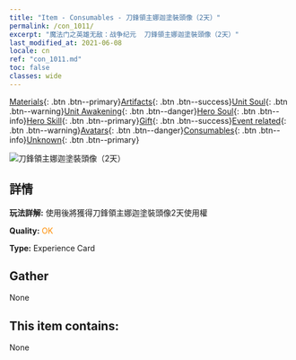 ```yaml
---
title: "Item - Consumables - 刀鋒領主娜迦塗裝頭像（2天）"
permalink: /con_1011/
excerpt: "魔法门之英雄无敌：战争纪元  刀鋒領主娜迦塗裝頭像（2天）"
last_modified_at: 2021-06-08
locale: cn
ref: "con_1011.md"
toc: false
classes: wide
---
```

 [Materials](/ItemsCN/){: .btn .btn--primary}[Artifacts](/ItemsCN/Artifacts/){: .btn .btn--success}[Unit Soul](/ItemsCN/UnitSoul/){: .btn .btn--warning}[Unit Awakening](/ItemsCN/UnitAwakening/){: .btn .btn--danger}[Hero Soul](/ItemsCN/HeroSoul/){: .btn .btn--info}[Hero Skill](/ItemsCN/HeroSkill/){: .btn .btn--primary}[Gift](/ItemsCN/Gift/){: .btn .btn--success}[Event related](/ItemsCN/Events/){: .btn .btn--warning}[Avatars](/ItemsCN/Avatars/){: .btn .btn--danger}[Consumables](/ItemsCN/Consumables/){: .btn .btn--info}[Unknown](/ItemsCN/Unknown/){: .btn .btn--primary}

 ![刀鋒領主娜迦塗裝頭像（2天）](/images/u/ti_najia.jpg)

## 詳情
 **玩法詳解:** 使用後將獲得刀鋒領主娜迦塗裝頭像2天使用權

 **Quality:** <span style="color: #FF8C00">OK</span>

 **Type:** Experience Card

## Gather

  None

## This item contains:

  None

